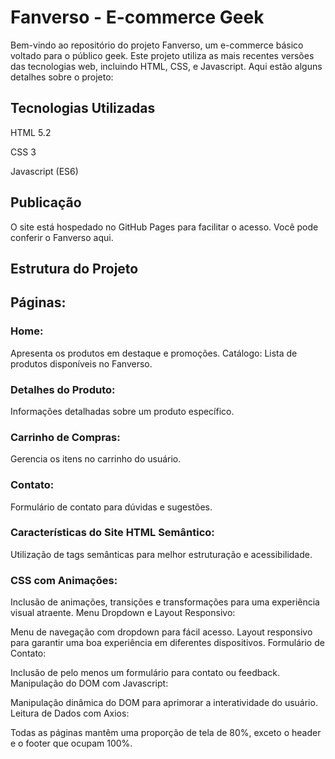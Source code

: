 #  Fanverso - E-commerce Geek
Bem-vindo ao repositório do projeto Fanverso, um e-commerce básico voltado para o público geek. Este projeto utiliza as mais recentes versões das tecnologias web, incluindo HTML, CSS, e Javascript. Aqui estão alguns detalhes sobre o projeto:

## Tecnologias Utilizadas
HTML 5.2

CSS 3

Javascript (ES6)

## Publicação
O site está hospedado no GitHub Pages para facilitar o acesso. Você pode conferir o Fanverso aqui.

## Estrutura do Projeto
## Páginas:
### Home:
Apresenta os produtos em destaque e promoções.
Catálogo: Lista de produtos disponíveis no Fanverso.

### Detalhes do Produto:
Informações detalhadas sobre um produto específico.
### Carrinho de Compras:
Gerencia os itens no carrinho do usuário.
### Contato:
Formulário de contato para dúvidas e sugestões.

### Características do Site HTML Semântico:

Utilização de tags semânticas para melhor estruturação e acessibilidade.
### CSS com Animações:

Inclusão de animações, transições e transformações para uma experiência visual atraente.
Menu Dropdown e Layout Responsivo:

Menu de navegação com dropdown para fácil acesso.
Layout responsivo para garantir uma boa experiência em diferentes dispositivos.
Formulário de Contato:

Inclusão de pelo menos um formulário para contato ou feedback.
Manipulação do DOM com Javascript:

Manipulação dinâmica do DOM para aprimorar a interatividade do usuário.
Leitura de Dados com Axios:

Todas as páginas mantêm uma proporção de tela de 80%, exceto o header e o footer que ocupam 100%.